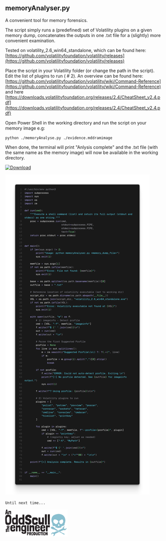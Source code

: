 



## memoryAnalyser.py
A convenient tool for memory forensics.

The script simply runs a (predefined) set of Volatility plugins on a given memory dump, concatenates the outputs in one .txt file for a (slightly) more convenient examination.

Tested on volatility_2.6_win64_standalone, which can be found here: [https://github.com/volatilityfoundation/volatility/releases](https://github.com/volatilityfoundation/volatility/releases)

Place the script in your Volatility folder (or change the path in the script). Edit the list of plugins to run ( # 2). An overview can be found here: [https://github.com/volatilityfoundation/volatility/wiki/Command-Reference](https://github.com/volatilityfoundation/volatility/wiki/Command-Reference) and here [https://downloads.volatilityfoundation.org/releases/2.4/CheatSheet_v2.4.pdf](https://downloads.volatilityfoundation.org/releases/2.4/CheatSheet_v2.4.pdf)

Open Power Shell in the working directory and run the script on your memory image e.g:

````
python ./memoryAnalyse.py ./evidence.mddramimage
````
When done, the terminal will print "Anlysis complete" and the .txt file (with the same name as the memory image) will now be available in the working directory. 


[![Download](https://custom-icon-badges.demolab.com/badge/Script:-memoryAnalyser.py-B58DAE?style=flat&logo=download&logoColor=white)](https://uc3bpr20.oddweb.io/artefacts/homey_pro_emmc/homey_pro_emmc_pre_experiment/HomeyProPre.E01)

![memoryANalyser.py](/media/ray-so-export.png)



`Until next time...`
<br>

  <a href="https://oddweb.io">
    <img src="media/oddscull_the_engineer.webp" alt="Logo" width="200">
  </a>